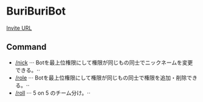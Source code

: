 # BuriBuriBot
[Invite URL](https://discord.com/api/oauth2/authorize?client_id=716573288049934418&permissions=8&scope=bot)
## Command
- [/nick](https://github.com/kabaodao/BuriBuriBot/blob/main/src/commands/nick.js)
⋅⋅⋅ Botを最上位権限にして権限が同じもの同士でニックネームを変更できる。⋅⋅
- [/role](https://github.com/kabaodao/BuriBuriBot/blob/main/src/commands/role.js)
⋅⋅⋅ Botを最上位権限にして権限が同じもの同士で権限を追加・削除できる。⋅⋅
- [/roll](https://github.com/kabaodao/BuriBuriBot/blob/main/src/commands/roll.js)
⋅⋅⋅ 5 on 5 のチーム分け。⋅⋅
